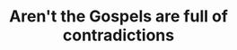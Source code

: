 ---
sidebar_position: 13
toc_min_heading_level: 2
toc_max_heading_level: 4
title: Aren't the Gospels are full of contradictions
description: Aren't the Gospels are full of contradictions
keywords: ["Aren't the Gospels are full of contradictions"]
---